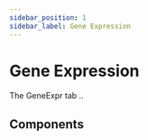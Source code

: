 ```yaml
---
sidebar_position: 1
sidebar_label: Gene Expression
---
```


# Gene Expression

The GeneExpr tab ..

## Components
